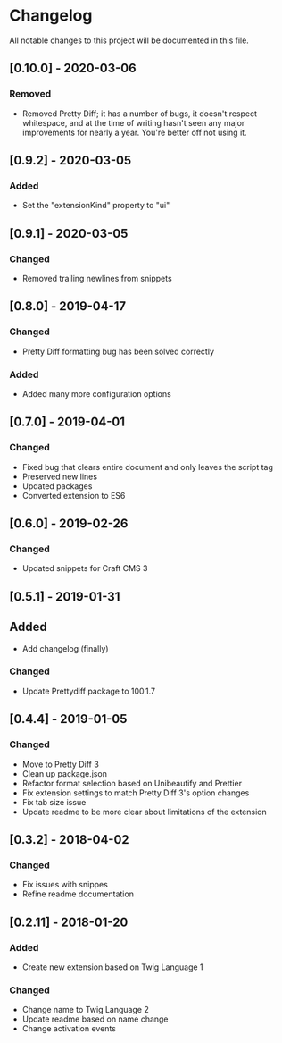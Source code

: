 # Changelog

All notable changes to this project will be documented in this file.

## [0.10.0] - 2020-03-06

### Removed

- Removed Pretty Diff; it has a number of bugs, it doesn't respect whitespace, and at the time of writing hasn't seen any major improvements for nearly a year. You're better off not using it.

## [0.9.2] - 2020-03-05

### Added

- Set the "extensionKind" property to "ui"

## [0.9.1] - 2020-03-05

### Changed

- Removed trailing newlines from snippets

## [0.8.0] - 2019-04-17

### Changed

- Pretty Diff formatting bug has been solved correctly

### Added

- Added many more configuration options

## [0.7.0] - 2019-04-01

### Changed

- Fixed bug that clears entire document and only leaves the script tag
- Preserved new lines
- Updated packages
- Converted extension to ES6

## [0.6.0] - 2019-02-26

### Changed

- Updated snippets for Craft CMS 3

## [0.5.1] - 2019-01-31

## Added

- Add changelog (finally)

### Changed

- Update Prettydiff package to 100.1.7

## [0.4.4] - 2019-01-05

### Changed

- Move to Pretty Diff 3
- Clean up package.json
- Refactor format selection based on Unibeautify and Prettier
- Fix extension settings to match Pretty Diff 3's option changes
- Fix tab size issue
- Update readme to be more clear about limitations of the extension

## [0.3.2] - 2018-04-02

### Changed

- Fix issues with snippes
- Refine readme documentation

## [0.2.11] - 2018-01-20

### Added

- Create new extension based on Twig Language 1

### Changed

- Change name to Twig Language 2
- Update readme based on name change
- Change activation events
